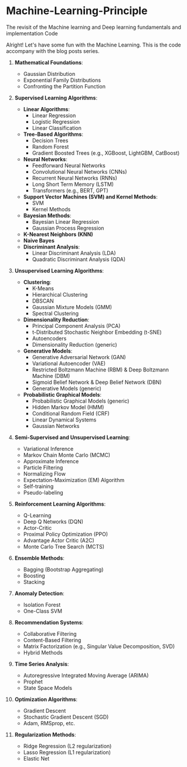 # Machine-Learning-Principle
The revisit of the Machine learning and Deep learning fundamentals and implementation Code

Alright! Let's have some fun with the Machine Learning. This is the code accompany with the blog posts series. 

1. **Mathematical Foundations**:
    - Gaussian Distribution
    - Exponential Family Distributions
    - Confronting the Partition Function

2. **Supervised Learning Algorithms**:
    - **Linear Algorithms**:
        - Linear Regression
        - Logistic Regression
        - Linear Classification
    - **Tree-Based Algorithms**:
        - Decision Trees
        - Random Forest
        - Gradient Boosted Trees (e.g., XGBoost, LightGBM, CatBoost)
    - **Neural Networks**:
        - Feedforward Neural Networks
        - Convolutional Neural Networks (CNNs)
        - Recurrent Neural Networks (RNNs)
        - Long Short Term Memory (LSTM)
        - Transformers (e.g., BERT, GPT)
    - **Support Vector Machines (SVM) and Kernel Methods**:
        - SVM
        - Kernel Methods
    - **Bayesian Methods**:
        - Bayesian Linear Regression
        - Gaussian Process Regression
    - **K-Nearest Neighbors (KNN)**
    - **Naive Bayes**
    - **Discriminant Analysis**:
        - Linear Discriminant Analysis (LDA)
        - Quadratic Discriminant Analysis (QDA)

3. **Unsupervised Learning Algorithms**:
    - **Clustering**:
        - K-Means
        - Hierarchical Clustering
        - DBSCAN
        - Gaussian Mixture Models (GMM)
        - Spectral Clustering
    - **Dimensionality Reduction**:
        - Principal Component Analysis (PCA)
        - t-Distributed Stochastic Neighbor Embedding (t-SNE)
        - Autoencoders
        - Dimensionality Reduction (generic)
    - **Generative Models**:
        - Generative Adversarial Network (GAN)
        - Variational Autoencoder (VAE)
        - Restricted Boltzmann Machine (RBM) & Deep Boltzmann Machine (DBM)
        - Sigmoid Belief Network & Deep Belief Network (DBN)
        - Generative Models (generic)
    - **Probabilistic Graphical Models**:
        - Probabilistic Graphical Models (generic)
        - Hidden Markov Model (HMM)
        - Conditional Random Field (CRF)
        - Linear Dynamical Systems
        - Gaussian Networks

4. **Semi-Supervised and Unsupervised Learning**:
    - Variational Inference
    - Markov Chain Monte Carlo (MCMC)
    - Approximate Inference
    - Particle Filtering
    - Normalizing Flow
    - Expectation-Maximization (EM) Algorithm
    - Self-training
    - Pseudo-labeling

5. **Reinforcement Learning Algorithms**:
    - Q-Learning
    - Deep Q Networks (DQN)
    - Actor-Critic
    - Proximal Policy Optimization (PPO)
    - Advantage Actor Critic (A2C)
    - Monte Carlo Tree Search (MCTS)

6. **Ensemble Methods**:
    - Bagging (Bootstrap Aggregating)
    - Boosting
    - Stacking

7. **Anomaly Detection**:
    - Isolation Forest
    - One-Class SVM

8. **Recommendation Systems**:
    - Collaborative Filtering
    - Content-Based Filtering
    - Matrix Factorization (e.g., Singular Value Decomposition, SVD)
    - Hybrid Methods

9. **Time Series Analysis**:
    - Autoregressive Integrated Moving Average (ARIMA)
    - Prophet
    - State Space Models

10. **Optimization Algorithms**:
    - Gradient Descent
    - Stochastic Gradient Descent (SGD)
    - Adam, RMSprop, etc.

11. **Regularization Methods**:
    - Ridge Regression (L2 regularization)
    - Lasso Regression (L1 regularization)
    - Elastic Net
